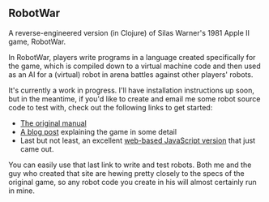 RobotWar
--------

A reverse-engineered version (in Clojure) of Silas Warner's 1981 Apple II game, RobotWar.

In RobotWar, players write programs in a language created specifically for the game, which is compiled down to a virtual machine code and then used as an AI for a (virtual) robot in arena battles against other players' robots.

It's currently a work in progress. I'll have installation instructions up soon, but in the meantime, if you'd like to create and email me some robot source code to test with, check out the following links to get started:

* [The original manual](http://corewar.co.uk/robotwar/robotwar.txt)
* [A blog post](http://www.filfre.net/2012/01/robot-war/) explaining the game in some detail
* Last but not least, an excellent [web-based JavaScript version](http://robotwarjs.net) that just came out.

You can easily use that last link to write and test robots. Both me and the guy who created that site are hewing pretty closely to the specs of the original game, so any robot code you create in his will almost certainly run in mine.

